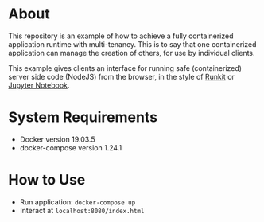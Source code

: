 # About
This repository is an example of how to achieve a fully containerized application runtime with multi-tenancy. This is to say that one containerized application can manage the creation of others, for use by individual clients.

This example gives clients an interface for running safe (containerized) server side code (NodeJS) from the browser, in the style of [Runkit](https://runkit.com/home) or [Jupyter Notebook](https://jupyter.org/).

# System Requirements
* Docker version 19.03.5
* docker-compose version 1.24.1

# How to Use
* Run application: `docker-compose up`
* Interact at `localhost:8080/index.html`
